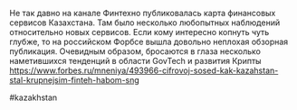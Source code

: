 
Не так давно на канале Финтехно публиковалась карта финансовых сервисов Казахстана. Там было несколько любопытных наблюдений относительно новых сервисов. Если кому интересно копнуть чуть глубже, то на российском Форбсе вышла довольно неплохая обзорная публикация. Очевидным образом, бросаются в глаза несколько наметившихся тенденций в области GovTech и развития Крипты https://www.forbes.ru/mneniya/493966-cifrovoj-sosed-kak-kazahstan-stal-krupnejsim-finteh-habom-sng

#kazakhstan 